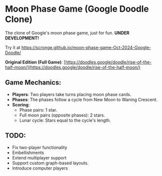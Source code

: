 # Moon Phase Game (Google Doodle Clone)

The clone of Google's moon phase game, just for fun. **UNDER DEVELOPMENT!**

Try it at https://scronge.github.io/moon-phase-game-Oct-2024-Google-Doodle/ 

**Original Edition (Full Game)**: [https://doodles.google/doodle/rise-of-the-half-moon/](https://doodles.google/doodle/rise-of-the-half-moon/)

## Game Mechanics:
- **Players**: Two players take turns placing moon phase cards.
- **Phases**: The phases follow a cycle from New Moon to Waning Crescent.
- **Scoring**:
  - Phase pairs: 1 star.
  - Full moon pairs (opposite phases): 2 stars.
  - Lunar cycle: Stars equal to the cycle's length.
  
## TODO:
- Fix two-player functionality
- Embellishments
- Extend multiplayer support
- Support custom graph-based layouts.
- Introduce computer players